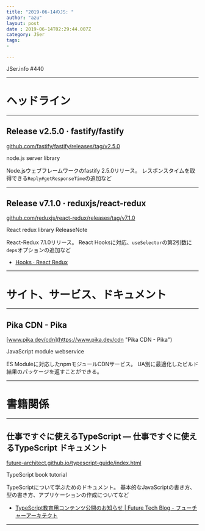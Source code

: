 ```yaml
---
title: "2019-06-14のJS: "
author: "azu"
layout: post
date : 2019-06-14T02:29:44.007Z
category: JSer
tags:
-

---
```


JSer.info #440

----

<h1 class="site-genre">ヘッドライン</h1>

----

## Release v2.5.0 · fastify/fastify
[github.com/fastify/fastify/releases/tag/v2.5.0](https://github.com/fastify/fastify/releases/tag/v2.5.0 "Release v2.5.0 · fastify/fastify")
<p class="jser-tags jser-tag-icon"><span class="jser-tag">node.js</span> <span class="jser-tag">server</span> <span class="jser-tag">library</span></p>

Node.jsウェブフレームワークのfastify 2.5.0リリース。
レスポンスタイムを取得できる`Reply#getResponseTime`の追加など


----

## Release v7.1.0 · reduxjs/react-redux
[github.com/reduxjs/react-redux/releases/tag/v7.1.0](https://github.com/reduxjs/react-redux/releases/tag/v7.1.0 "Release v7.1.0 · reduxjs/react-redux")
<p class="jser-tags jser-tag-icon"><span class="jser-tag">React</span> <span class="jser-tag">redux</span> <span class="jser-tag">library</span> <span class="jser-tag">ReleaseNote</span></p>

React-Redux 7.1.0リリース。
React Hooksに対応、`useSelector`の第2引数に`deps`オプションの追加など

- [Hooks · React Redux](https://react-redux.js.org/next/api/hooks "Hooks · React Redux")

----
<h1 class="site-genre">サイト、サービス、ドキュメント</h1>

----

## Pika CDN - Pika
[www.pika.dev/cdn](https://www.pika.dev/cdn "Pika CDN - Pika")
<p class="jser-tags jser-tag-icon"><span class="jser-tag">JavaScript</span> <span class="jser-tag">module</span> <span class="jser-tag">webservice</span></p>

ES Moduleに対応したnpmモジュールCDNサービス。
UA別に最適化したビルド結果のパッケージを返すことができる。


----
<h1 class="site-genre">書籍関係</h1>

----

## 仕事ですぐに使えるTypeScript — 仕事ですぐに使えるTypeScript ドキュメント
[future-architect.github.io/typescript-guide/index.html](https://future-architect.github.io/typescript-guide/index.html "仕事ですぐに使えるTypeScript — 仕事ですぐに使えるTypeScript ドキュメント")
<p class="jser-tags jser-tag-icon"><span class="jser-tag">TypeScript</span> <span class="jser-tag">book</span> <span class="jser-tag">tutorial</span></p>

TypeScriptについて学ぶためのドキュメント。
基本的なJavaScriptの書き方、型の書き方、アプリケーションの作成についてなど

- [TypeScript教育用コンテンツ公開のお知らせ | Future Tech Blog - フューチャーアーキテクト](https://future-architect.github.io/articles/20190612/ "TypeScript教育用コンテンツ公開のお知らせ | Future Tech Blog - フューチャーアーキテクト")

----
